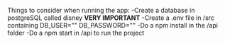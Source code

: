 Things to consider when running the app: 
-Create a database in postgreSQL called disney **VERY IMPORTANT**
-Create a .env file in /src containing DB_USER="" DB_PASSWORD="" 
-Do a npm install in the /api folder
-Do a npm start in /api to run the project